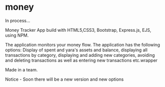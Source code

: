 # money
In process...


Money Tracker App build with HTML5,CSS3, Bootstrap, Express.js, EJS, using NPM. 

The application monitors your money flow. The application has the following options: Display of spent and yara's assets and balance, displaying all transactions by category, displaying and adding new categories, avoiding and deleting transactions as well as entering new transactions etc.wrapper

Made in a team.

Notice - Soon there will be a new version and new options